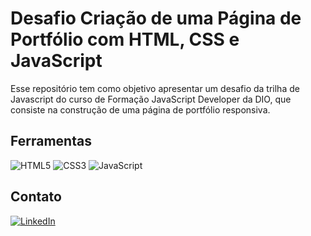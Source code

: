 # Desafio Criação de uma Página de Portfólio com HTML, CSS e JavaScript
Esse repositório tem como objetivo apresentar um desafio da trilha de Javascript do curso de Formação JavaScript Developer da DIO, que consiste na construção de uma página de portfólio responsiva.

## Ferramentas
![HTML5](https://img.shields.io/badge/HTML5-E34F26?style=for-the-badge&logo=html5&logoColor=white)
![CSS3](https://img.shields.io/badge/CSS3-1572B6?style=for-the-badge&logo=css3&logoColor=white)
![JavaScript](https://img.shields.io/badge/JavaScript-F7DF1E?style=for-the-badge&logo=javascript&logoColor=black)

## Contato
[![LinkedIn](https://img.shields.io/badge/LinkedIn-126BC4?style=for-the-badge&logo=linkedin&logoColor=0E76A8%logoColor=white)](https://www.linkedin.com/in/marcella-carneiro-b8428b26b/)
